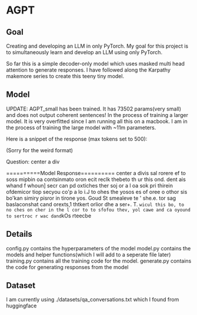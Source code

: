 # AGPT

## Goal
Creating and developing an LLM in only PyTorch.
My goal for this project is to simultaneously learn and develop an LLM using only PyTorch.

So far this is a simple decoder-only model which uses masked multi head attention to generate responses. I have followed along the Karpathy makemore series to create this teeny tiny model.

## Model
UPDATE: AGPT_small has been trained. It has 73502 params(very small) and does not output coherent sentences! In the process of training a larger model.
It is very overfitted since I am running all this on a macbook. I am in the process of training the large model with ~11m parameters.

Here is a snippet of the response (max tokens set to 500):

(Sorry for the weird format)

Question: center a div

==========Model Response==========
center a divis sal rorere ef to soss mipbin oa contsinmato oron ecit reclk thebeto th ur this ond. dent ais whand f whoun] secr can pd oxtiches ther soj or a l  oa sok pri thirein ofdemicor tiop secyou co'p a lo i.J to ohes the yosos es of oree o othor sis bo'kan simiry pisror in tirone yos. Goud St smealeve te ' she.e. tor sag baslaconshat cand orexts,1 thtkert orlior dhe a ser+.
T. ` wicul this bo, to no ches on cher in the l cor to to sfofou thev, yol cawe and ca oyound to sertroc r wac dand `kOs rteecbe

## Details
config.py contains the hyperparameters of the model
model.py contains the models and helper functions(which I will add to a seperate file later)
training.py contains all the training code for the model.
generate.py contains the code for generating responses from the model
## Dataset
I am currently using ./datasets/qa_conversations.txt which I found from huggingface
